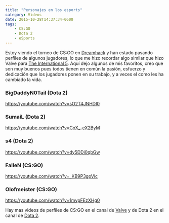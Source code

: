 ```yaml
---
title: "Personajes en los esports"
category: Videos
date: 2015-10-28T14:37:34-0600
tags:
    - CS:GO
    - Dota 2
    - eSports
---
```


Estoy viendo el torneo de CS:GO en [Dreamhack](http://www.twitch.tv/dreamhackcs) y han estado pasando perfiles de algunos jugadores, lo que me hizo recordar algo similar que hizo Valve para [The International 5](http://www.dota2.com/international/overview/). Aquí dejo algunos de mis favoritos, creo que son muy buenos pues todos tienen en común la pasión, esfuerzo y dedicación que los jugadores ponen en su trabajo, y a veces el como les ha cambiado la vida.

### BigDaddyN0Tail (Dota 2)

https://youtube.com/watch?v=sO2T4JNHDI0

### SumaiL (Dota 2)

https://youtube.com/watch?v=CoX_-eX2ByM

### s4 (Dota 2)

https://youtube.com/watch?v=dy5DDi0qbGw

### FalleN (CS:GO)

https://youtube.com/watch?v=_KB9P3goVic

### Olofmeister (CS:GO)

https://youtube.com/watch?v=1mvpFEzXHg0

Hay mas videos de perfiles de CS:GO en el canal de [Valve](https://www.youtube.com/user/Valve/videos) y de Dota 2 en el canal de [Dota 2](https://www.youtube.com/user/dota2/videos).